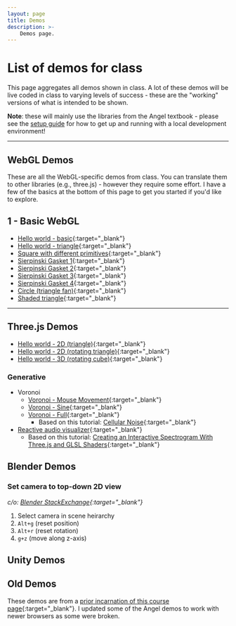 ```yaml
---
layout: page
title: Demos
description: >-
    Demos page.
---
```


# List of demos for class

This page aggregates all demos shown in class.  A lot of these demos will be live coded in class to varying levels of success - these are the "working" versions of what is intended to be shown.

**Note**: these will mainly use the libraries from the Angel textbook - please see the [setup guide](setup.md) for how to get up and running with a local development environment!  

---

## WebGL Demos

These are all the WebGL-specific demos from class.  You can translate them to other libraries (e.g., three.js) - however they require some effort.  I have a few of the basics at the bottom of this page to get you started if you'd like to explore.

## 1 - Basic WebGL

* [Hello world - basic](hello-world-basic.html){:target="\_blank"}
* [Hello world - triangle](triangle.html){:target="\_blank"}
* [Square with different primitives](square.html){:target="\_blank"}
* [Sierpinski Gasket 1](gasket1.html){:target="\_blank"}
* [Sierpinski Gasket 2](gasket2.html){:target="\_blank"}
* [Sierpinski Gasket 3](gasket3.html){:target="\_blank"}
* [Sierpinski Gasket 4](gasket4.html){:target="\_blank"}
* [Circle (triangle fan)](triangle_circle.html){:target="\_blank"}
* [Shaded triangle](https://efredericks.github.io/CIS367-ComputerGraphics/demos/triangle-shade.html){:target="\_blank"}

---

<!--
*in progress*

* [Metaballs](metaballs.html){:target="\_blank"}
  * Based on this tutorial: [Metaballs and WebGL](http://jamie-wong.com/2016/07/06/metaballs-and-webgl/){:target="\_blank"}

* Colors
* Cameras and lighting
* Primitives
  * Triangles
  * Squares
  * Polygons
* Sierpinski gasket 2D
* Sierpinski gasket 3D 
* Menger sponge
* Animation
* Picking
* User interfaces (via HTML)
* Images / Textures
* Model-View-Projection Examples (shear, etc.)
* Quaternions
* Meshes
* Perspectives
* Voronoi diagrams
* Ray tracing
* Slow particles
* Fast particles (or, let's GPU)
* three.js + Blender

--- 
-->

## Three.js Demos

* [Hello world - 2D (triangle)](hello-world-triangle.html){:target="\_blank"}
* [Hello world - 2D (rotating triangle)](hello-world-triangle-rotate.html){:target="\_blank"}
* [Hello world - 3D (rotating cube)](hello-world-cube.html){:target="\_blank"}

### Generative

* Voronoi
  * [Voronoi - Mouse Movement](voronoi-mouse.html){:target="\_blank"}
  * [Voronoi - Sine](voronoi-sin.html){:target="\_blank"}
  * [Voronoi - Full](voronoi-full.html){:target="\_blank"}
    * Based on this tutorial: [Cellular Noise](https://thebookofshaders.com/12/){:target="\_blank"}
* [Reactive audio visualizer](reactive-viz.html){:target="\_blank"} 
    * Based on this tutorial: [Creating an Interactive Spectrogram With Three.js and GLSL Shaders](https://calebgannon.com/2021/01/09/spectrogram-with-three-js-and-glsl-shaders/){:target="\_blank"}

## Blender Demos

### Set camera to top-down 2D view

*c/o: [Blender StackExchange](https://blender.stackexchange.com/questions/49197/how-to-get-camera-view-like-top-view){:target="\_blank"}*

1. Select camera in scene heirarchy
2. `Alt+g` (reset position)
3. `Alt+r` (reset rotation)
4. `g+z` (move along z-axis)

## Unity Demos

## Old Demos

These demos are from a [prior incarnation of this course page](https://efredericks.github.io/CIS367-ComputerGraphics/){:target="\_blank"}.  I updated some of the Angel demos to work with newer browsers as some were broken. 
